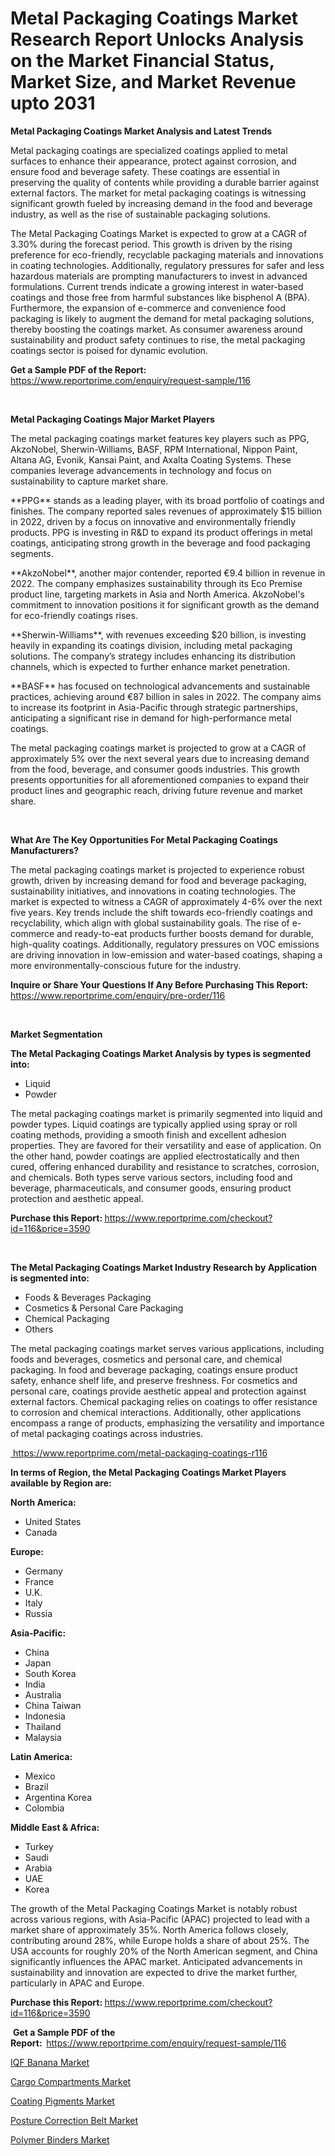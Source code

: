 <p><h1>Metal Packaging Coatings Market Research Report Unlocks Analysis on the Market Financial Status, Market Size, and Market Revenue upto 2031</h1></p><p><strong>Metal Packaging Coatings Market Analysis and Latest Trends</strong></p>
<p><p>Metal packaging coatings are specialized coatings applied to metal surfaces to enhance their appearance, protect against corrosion, and ensure food and beverage safety. These coatings are essential in preserving the quality of contents while providing a durable barrier against external factors. The market for metal packaging coatings is witnessing significant growth fueled by increasing demand in the food and beverage industry, as well as the rise of sustainable packaging solutions. </p><p>The Metal Packaging Coatings Market is expected to grow at a CAGR of 3.30% during the forecast period. This growth is driven by the rising preference for eco-friendly, recyclable packaging materials and innovations in coating technologies. Additionally, regulatory pressures for safer and less hazardous materials are prompting manufacturers to invest in advanced formulations. Current trends indicate a growing interest in water-based coatings and those free from harmful substances like bisphenol A (BPA). Furthermore, the expansion of e-commerce and convenience food packaging is likely to augment the demand for metal packaging solutions, thereby boosting the coatings market. As consumer awareness around sustainability and product safety continues to rise, the metal packaging coatings sector is poised for dynamic evolution.</p></p>
<p><strong>Get a Sample PDF of the Report:&nbsp;</strong> <a href="https://www.reportprime.com/enquiry/request-sample/116?utm_campaign=1110&utm_medium=2&utm_source=Github&utm_content=ia&utm_term=24122024&utm_id=metal-packaging-coatings">https://www.reportprime.com/enquiry/request-sample/116</a></p>
<p>&nbsp;</p>
<p><strong>Metal Packaging Coatings Major Market Players</strong></p>
<p><p>The metal packaging coatings market features key players such as PPG, AkzoNobel, Sherwin-Williams, BASF, RPM International, Nippon Paint, Altana AG, Evonik, Kansai Paint, and Axalta Coating Systems. These companies leverage advancements in technology and focus on sustainability to capture market share.</p><p>**PPG** stands as a leading player, with its broad portfolio of coatings and finishes. The company reported sales revenues of approximately $15 billion in 2022, driven by a focus on innovative and environmentally friendly products. PPG is investing in R&D to expand its product offerings in metal coatings, anticipating strong growth in the beverage and food packaging segments.</p><p>**AkzoNobel**, another major contender, reported €9.4 billion in revenue in 2022. The company emphasizes sustainability through its Eco Premise product line, targeting markets in Asia and North America. AkzoNobel's commitment to innovation positions it for significant growth as the demand for eco-friendly coatings rises.</p><p>**Sherwin-Williams**, with revenues exceeding $20 billion, is investing heavily in expanding its coatings division, including metal packaging solutions. The company’s strategy includes enhancing its distribution channels, which is expected to further enhance market penetration.</p><p>**BASF** has focused on technological advancements and sustainable practices, achieving around €87 billion in sales in 2022. The company aims to increase its footprint in Asia-Pacific through strategic partnerships, anticipating a significant rise in demand for high-performance metal coatings.</p><p>The metal packaging coatings market is projected to grow at a CAGR of approximately 5% over the next several years due to increasing demand from the food, beverage, and consumer goods industries. This growth presents opportunities for all aforementioned companies to expand their product lines and geographic reach, driving future revenue and market share.</p></p>
<p>&nbsp;</p>
<p><strong>What Are The Key Opportunities For Metal Packaging Coatings Manufacturers?</strong></p>
<p><p>The metal packaging coatings market is projected to experience robust growth, driven by increasing demand for food and beverage packaging, sustainability initiatives, and innovations in coating technologies. The market is expected to witness a CAGR of approximately 4-6% over the next five years. Key trends include the shift towards eco-friendly coatings and recyclability, which align with global sustainability goals. The rise of e-commerce and ready-to-eat products further boosts demand for durable, high-quality coatings. Additionally, regulatory pressures on VOC emissions are driving innovation in low-emission and water-based coatings, shaping a more environmentally-conscious future for the industry.</p></p>
<p><strong>Inquire or Share Your Questions If Any Before Purchasing This Report:</strong> <a href="https://www.reportprime.com/enquiry/pre-order/116?utm_campaign=1110&utm_medium=2&utm_source=Github&utm_content=ia&utm_term=24122024&utm_id=metal-packaging-coatings">https://www.reportprime.com/enquiry/pre-order/116</a></p>
<p>&nbsp;</p>
<p><strong>Market Segmentation</strong></p>
<p><strong>The Metal Packaging Coatings Market Analysis by types is segmented into:</strong></p>
<p><ul><li>Liquid</li><li>Powder</li></ul></p>
<p><p>The metal packaging coatings market is primarily segmented into liquid and powder types. Liquid coatings are typically applied using spray or roll coating methods, providing a smooth finish and excellent adhesion properties. They are favored for their versatility and ease of application. On the other hand, powder coatings are applied electrostatically and then cured, offering enhanced durability and resistance to scratches, corrosion, and chemicals. Both types serve various sectors, including food and beverage, pharmaceuticals, and consumer goods, ensuring product protection and aesthetic appeal.</p></p>
<p><strong>Purchase this Report:&nbsp;</strong><a href="https://www.reportprime.com/checkout?id=116&price=3590&utm_campaign=1110&utm_medium=2&utm_source=Github&utm_content=ia&utm_term=24122024&utm_id=metal-packaging-coatings">https://www.reportprime.com/checkout?id=116&price=3590</a></p>
<p>&nbsp;</p>
<p><strong>The Metal Packaging Coatings Market Industry Research by Application is segmented into:</strong></p>
<p><ul><li>Foods & Beverages Packaging</li><li>Cosmetics & Personal Care Packaging</li><li>Chemical Packaging</li><li>Others</li></ul></p>
<p><p>The metal packaging coatings market serves various applications, including foods and beverages, cosmetics and personal care, and chemical packaging. In food and beverage packaging, coatings ensure product safety, enhance shelf life, and preserve freshness. For cosmetics and personal care, coatings provide aesthetic appeal and protection against external factors. Chemical packaging relies on coatings to offer resistance to corrosion and chemical interactions. Additionally, other applications encompass a range of products, emphasizing the versatility and importance of metal packaging coatings across industries.</p></p>
<p><a href="https://www.reportprime.com/metal-packaging-coatings-r116?utm_campaign=1110&utm_medium=2&utm_source=Github&utm_content=ia&utm_term=24122024&utm_id=metal-packaging-coatings">&nbsp;https://www.reportprime.com/metal-packaging-coatings-r116</a></p>
<p><strong>In terms of Region, the Metal Packaging Coatings Market Players available by Region are:</strong></p>
<p>
    <p> <strong> North America: </strong>
        <ul>
            <li>United States</li>
            <li>Canada</li>
        </ul>
        </p> 
    <p> <strong> Europe: </strong>
        <ul>
            <li>Germany</li>
            <li>France</li>
            <li>U.K.</li>
            <li>Italy</li>
            <li>Russia</li>
        </ul>
        </p> 
    <p> <strong> Asia-Pacific: </strong>
        <ul>
            <li>China</li>
            <li>Japan</li>
            <li>South Korea</li>
            <li>India</li>
            <li>Australia</li>
            <li>China Taiwan</li>
            <li>Indonesia</li>
            <li>Thailand</li>
            <li>Malaysia</li>
        </ul>
        </p> 
    <p> <strong> Latin America: </strong>
        <ul>
            <li>Mexico</li>
            <li>Brazil</li>
            <li>Argentina Korea</li>
            <li>Colombia</li>
        </ul>
        </p> 
    <p> <strong> Middle East & Africa: </strong>
        <ul>
            <li>Turkey</li>
            <li>Saudi</li>
            <li>Arabia</li>
            <li>UAE</li>
            <li>Korea</li>
        </ul>
    </p>
    </p>
<p><p>The growth of the Metal Packaging Coatings Market is notably robust across various regions, with Asia-Pacific (APAC) projected to lead with a market share of approximately 35%. North America follows closely, contributing around 28%, while Europe holds a share of about 25%. The USA accounts for roughly 20% of the North American segment, and China significantly influences the APAC market. Anticipated advancements in sustainability and innovation are expected to drive the market further, particularly in APAC and Europe.</p></p>
<p><strong>Purchase this Report: </strong><a href="https://www.reportprime.com/checkout?id=116&price=3590&utm_campaign=1110&utm_medium=2&utm_source=Github&utm_content=ia&utm_term=24122024&utm_id=metal-packaging-coatings">https://www.reportprime.com/checkout?id=116&price=3590</a></p>
<p>&nbsp;<strong>Get a Sample PDF of the Report:&nbsp;&nbsp;</strong><a href="https://www.reportprime.com/enquiry/request-sample/116?utm_campaign=1110&utm_medium=2&utm_source=Github&utm_content=ia&utm_term=24122024&utm_id=metal-packaging-coatings">https://www.reportprime.com/enquiry/request-sample/116</a></p>
<p><strong></strong></p>
<p><p><a href="https://www.linkedin.com/pulse/future-iqf-banana-market-key-growth-drivers-forecasted-jff0f?utm_campaign=1110&utm_medium=2&utm_source=Github&utm_content=ia&utm_term=24122024&utm_id=metal-packaging-coatings">IQF Banana Market</a></p><p><a href="https://www.linkedin.com/pulse/a-mkt-nova-vc8zf?utm_campaign=1110&utm_medium=2&utm_source=Github&utm_content=ia&utm_term=24122024&utm_id=metal-packaging-coatings">Cargo Compartments Market</a></p><p><a href="https://github.com/organophelia8282/Market-Research-Report-List-1/blob/main/coating-pigments-market.md?utm_campaign=1110&utm_medium=2&utm_source=Github&utm_content=ia&utm_term=24122024&utm_id=metal-packaging-coatings">Coating Pigments Market</a></p><p><a href="https://www.linkedin.com/pulse/unlocking-potential-posture-correction-belt-market-growth-8eboc?utm_campaign=1110&utm_medium=2&utm_source=Github&utm_content=ia&utm_term=24122024&utm_id=metal-packaging-coatings">Posture Correction Belt Market</a></p><p><a href="https://github.com/jamastodola515/Market-Research-Report-List-1/blob/main/polymer-binders-market.md?utm_campaign=1110&utm_medium=2&utm_source=Github&utm_content=ia&utm_term=24122024&utm_id=metal-packaging-coatings">Polymer Binders Market</a></p></p>